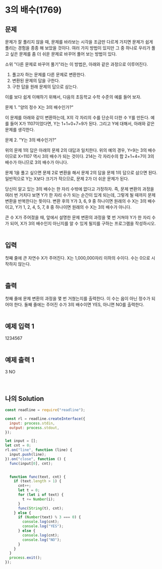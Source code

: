 # 3의 배수(1769)

## 문제

문제가 잘 풀리지 않을 때, 문제를 바라보는 시각을 조금만 다르게 가지면 문제가 쉽게 풀리는 경험을 종종 해 보았을 것이다. 여러 가지 방법이 있지만 그 중 하나로 우리가 풀고 싶은 문제를 좀 더 쉬운 문제로 바꾸어 풀어 보는 방법이 있다.

소위 "다른 문제로 바꾸어 풀기"라는 이 방법은, 아래와 같은 과정으로 이루어진다.

1. 풀고자 하는 문제를 다른 문제로 변환한다.
2. 변환된 문제의 답을 구한다.
3. 구한 답을 원래 문제의 답으로 삼는다.


이를 보다 쉽게 이해하기 위해서, 다음의 초등학교 수학 수준의 예를 들어 보자.

문제 1. "양의 정수 X는 3의 배수인가?"

이 문제를 아래와 같이 변환하는데, X의 각 자리의 수를 단순히 더한 수 Y를 만든다. 예를 들어 X가 1107이었다면, Y는 1+1+0+7=9가 된다. 그리고 Y에 대해서, 아래와 같은 문제를 생각한다.

문제 2. "Y는 3의 배수인가?"

위의 문제 1의 답은 아래의 문제 2의 대답과 일치한다. 위의 예의 경우, Y=9는 3의 배수이므로 X=1107 역시 3의 배수가 되는 것이다. 214는 각 자리수의 합 2+1+4=7이 3의 배수가 아니므로 3의 배수가 아니다.

문제 1을 풀고 싶으면 문제 2로 변환을 해서 문제 2의 답을 문제 1의 답으로 삼으면 된다. 일반적으로 Y는 X보다 크기가 작으므로, 문제 2가 더 쉬운 문제가 된다.

당신이 알고 있는 3의 배수는 한 자리 수밖에 없다고 가정하자. 즉, 문제 변환의 과정을 여러 번 거치다 보면 Y가 한 자리 수가 되는 순간이 있게 되는데, 그렇게 될 때까지 문제 변환을 반복한다는 뜻이다. 변환 후의 Y가 3, 6, 9 중 하나이면 원래의 수 X는 3의 배수이고, Y가 1, 2, 4, 5, 7, 8 중 하나이면 원래의 수 X는 3의 배수가 아니다.

큰 수 X가 주어졌을 때, 앞에서 설명한 문제 변환의 과정을 몇 번 거쳐야 Y가 한 자리 수가 되어, X가 3의 배수인지 아닌지를 알 수 있게 될지를 구하는 프로그램을 작성하시오.
<br/>
<br/>

## 입력

첫째 줄에 큰 자연수 X가 주어진다. X는 1,000,000자리 이하의 수이다. 수는 0으로 시작하지 않는다.
<br/><br/>

## 출력
첫째 줄에 문제 변환의 과정을 몇 번 거쳤는지를 출력한다. 이 수는 음이 아닌 정수가 되어야 한다. 둘째 줄에는 주어진 수가 3의 배수이면 YES, 아니면 NO를 출력한다.
<br/>
<br/>

## 예제 입력 1
1234567
<br/>
<br/>

## 예제 출력 1
3
NO<br/>
<br/>
<br/>

## 나의 Solution

```javascript
const readline = require("readline");

const rl = readline.createInterface({
  input: process.stdin,
  output: process.stdout,
});

let input = [];
let cnt = 0;
rl.on("line", function (line) {
  input.push(line);
}).on("close", function () {
  func(input[0], cnt);

  
  function func(text, cnt) {
    if (text.length > 1) {
      cnt++;
      let t = 0;
      for (let i of text) {
        t += Number(i);
      }
      func(String(t), cnt);
    } else {
      if (Number(text) % 3 === 0) {
        console.log(cnt);
        console.log("YES");
      } else {
        console.log(cnt);
        console.log("NO");
      }
    }
  }
  process.exit();
});
```
